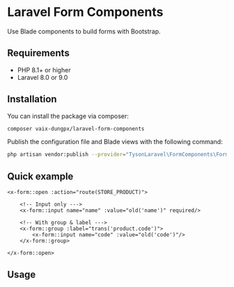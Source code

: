 # Laravel Form Components

Use Blade components to build forms with Bootstrap. 

## Requirements
- PHP 8.1+ or higher
- Laravel 8.0 or 9.0

## Installation

You can install the package via composer:

```sh
composer vaix-dungpx/laravel-form-components
```

Publish the configuration file and Blade views with the following command:

```sh
php artisan vendor:publish --provider="TysonLaravel\FormComponents\FormComponentServiceProvider"
```

## Quick example
```blade
<x-form::open :action="route(STORE_PRODUCT)">

    <!-- Input only --->
    <x-form::input name="name" :value="old('name')" required/>

    <!-- With group & label --->
    <x-form::group :label="trans('product.code')">
        <x-form::input name="code" :value="old('code')"/>
    </x-form::group>
    
</x-form::open>
```
## Usage


